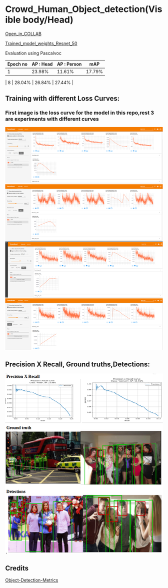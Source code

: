 # Crowd_Human_Object_detection(Visible body/Head)

[Open_in_COLLAB](https://colab.research.google.com/drive/1qvQA-rxF0330xe3k3A7jvXDwItmZDj2O?usp=sharing)


[Trained_model_weights_Resnet_50](https://drive.google.com/file/d/1-WHSoeulyKQ_A2y06-wrE8D1Xlr7T8EE/view?usp=sharing)


Evaluation using Pascalvoc 

| Epoch no | AP : Head  | AP : Person | mAP |
| ---------- | ------- |------ |------ |
| 1  | 23.98%  | 11.61%  | 17.79% |

| 8  | 28.04%  | 26.84%  | 27.44% |



## Training with different Loss Curves: 
### First image is the loss curve for the model in this repo,rest 3 are experiments with different curves 
![](https://github.com/ManojKesani/crowdhuman/blob/master/images/train1.png)
![](https://github.com/ManojKesani/crowdhuman/blob/master/images/train2.png)
![](https://github.com/ManojKesani/crowdhuman/blob/master/images/train3.png)
![](https://github.com/ManojKesani/crowdhuman/blob/master/images/train4.png)


## Precision X Recall, Ground truths,Detections: 
![](https://github.com/ManojKesani/crowdhuman/blob/master/images/Screenshot%20from%202020-09-30%2023-37-41.png)




## Credits

[Object-Detection-Metrics](https://github.com/rafaelpadilla/Object-Detection-Metrics)
